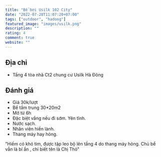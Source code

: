 ```yaml
---
title: "Bể bơi Usilk 102 City"
date: "2022-07-28T11:07:20+07:00"
tags: ["outdoor", "hadong"]
featured_image: "images/usilk.png"
description: ""
rating: 4
comment: true
website: ""
---
```


## Địa chỉ

- Tầng 4 tòa nhà Ct2 chung cư Usilk Hà Đông 

## Đánh giá

- Giá 30k/lượt 
- Bể tầm trung 30*20m2
- Mở từ 6h
- Đặc biệt vắng nếu đi sớm. Yên tĩnh.
- Nước sạch.
- Nhân viên hiền lành.
- Thang máy hay hỏng.


"Hiếm có khó tìm, được tập leo bộ lên tầng 4 do thang máy hỏng. Chủ bể vẫn là bí ẩn , chỉ biết tên là Chị Thỏ"

